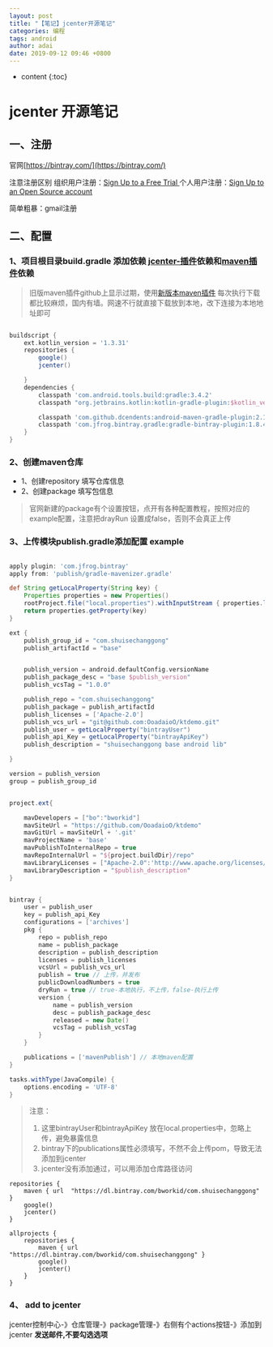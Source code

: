 ```yaml
---
layout: post
title: "【笔记】jcenter开源笔记"
categories: 编程
tags: android
author: adai
date: 2019-09-12 09:46 +0800
---
```

* content
{:toc}

# jcenter 开源笔记

## 一、注册

官网[https://bintray.com/](https://bintray.com/)

注意注册区别
组织用户注册：[Sign Up to a Free Trial ](https://bintray.com/signup)
个人用户注册：[Sign Up to an Open Source account](https://bintray.com/signup/oss)

简单粗暴：gmail注册



## 二、配置



### 1、项目根目录build.gradle 添加依赖 [jcenter-插件](https://github.com/bintray/gradle-bintray-plugin)依赖和[maven插件](https://github.com/dcendents/android-maven-gradle-plugin)依赖


> 旧版maven插件github上显示过期，使用[新版本maven插件](https://github.com/sky-uk/gradle-maven-plugin)
> 每次执行下载都比较麻烦，国内有墙。网速不行就直接下载放到本地，改下连接为本地地址即可


```groovy

buildscript {
    ext.kotlin_version = '1.3.31'
    repositories {
        google()
        jcenter()

    }
    dependencies {
        classpath 'com.android.tools.build:gradle:3.4.2'
        classpath "org.jetbrains.kotlin:kotlin-gradle-plugin:$kotlin_version"

        classpath 'com.github.dcendents:android-maven-gradle-plugin:2.1'
        classpath 'com.jfrog.bintray.gradle:gradle-bintray-plugin:1.8.4'
    }
}

```



### 2、创建maven仓库


* 1、创建repository  填写仓库信息
* 2、创建package 填写包信息


> 官网新建的package有个设置按钮，点开有各种配置教程，按照对应的example配置，注意把drayRun 设置成false，否则不会真正上传



### 3、上传模块publish.gradle添加配置 example


```groovy

apply plugin: 'com.jfrog.bintray'
apply from: 'publish/gradle-mavenizer.gradle'

def String getLocalProperty(String key) {
    Properties properties = new Properties()
    rootProject.file("local.properties").withInputStream { properties.load(it) }
    return properties.getProperty(key)
}

ext {
    publish_group_id = "com.shuisechanggong"
    publish_artifactId = "base"


    publish_version = android.defaultConfig.versionName
    publish_package_desc = "base $publish_version"
    publish_vcsTag = "1.0.0"

    publish_repo = "com.shuisechanggong"
    publish_package = publish_artifactId
    publish_licenses = ['Apache-2.0']
    publish_vcs_url = "git@github.com:OoadaioO/ktdemo.git"
    publish_user = getLocalProperty("bintrayUser")
    publish_api_Key = getLocalProperty("bintrayApiKey")
    publish_description = "shuisechanggong base android lib"

}

version = publish_version
group = publish_group_id


project.ext{

    mavDevelopers = ["bo":"bworkid"]
    mavSiteUrl = "https://github.com/OoadaioO/ktdemo"
    mavGitUrl = mavSiteUrl + '.git'
    mavProjectName = 'base'
    mavPublishToInternalRepo = true
    mavRepoInternalUrl = "${project.buildDir}/repo"
    mavLibraryLicenses = ["Apache-2.0":'http://www.apache.org/licenses/LICENSE-2.0.txt']
    mavLibraryDescription = "$publish_description"
}


bintray {
    user = publish_user
    key = publish_api_Key
    configurations = ['archives']
    pkg {
        repo = publish_repo
        name = publish_package
        description = publish_description
        licenses = publish_licenses
        vcsUrl = publish_vcs_url
        publish = true // 上传，并发布
        publicDownloadNumbers = true  
        dryRun = true // true-本地执行，不上传，false-执行上传
        version {
            name = publish_version
            desc = publish_package_desc
            released = new Date()
            vcsTag = publish_vcsTag
        }
    }

    publications = ['mavenPublish'] // 本地maven配置
}

tasks.withType(JavaCompile) {
    options.encoding = 'UTF-8'
}

```

> 注意：
> 1. 这里bintrayUser和bintrayApiKey 放在local.properties中，忽略上传，避免暴露信息
> 2. bintray下的publications属性必须填写，不然不会上传pom，导致无法添加到jcenter
> 3. jcenter没有添加通过，可以用添加仓库路径访问


```
repositories {
    maven { url  "https://dl.bintray.com/bworkid/com.shuisechanggong" }
    google()
    jcenter()
}
    
allprojects {
    repositories {
        maven { url  "https://dl.bintray.com/bworkid/com.shuisechanggong" }
        google()
        jcenter()
    }
}
```


### 4、 add to jcenter

jcenter控制中心-》仓库管理-》package管理-》右侧有个actions按钮-》添加到jcenter
**发送邮件,不要勾选选项** 





